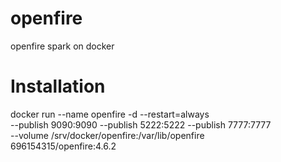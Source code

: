 # openfire
openfire spark on docker 

# Installation

docker run --name openfire -d --restart=always \
--publish 9090:9090 --publish 5222:5222 --publish 7777:7777 \
--volume /srv/docker/openfire:/var/lib/openfire \
696154315/openfire:4.6.2
